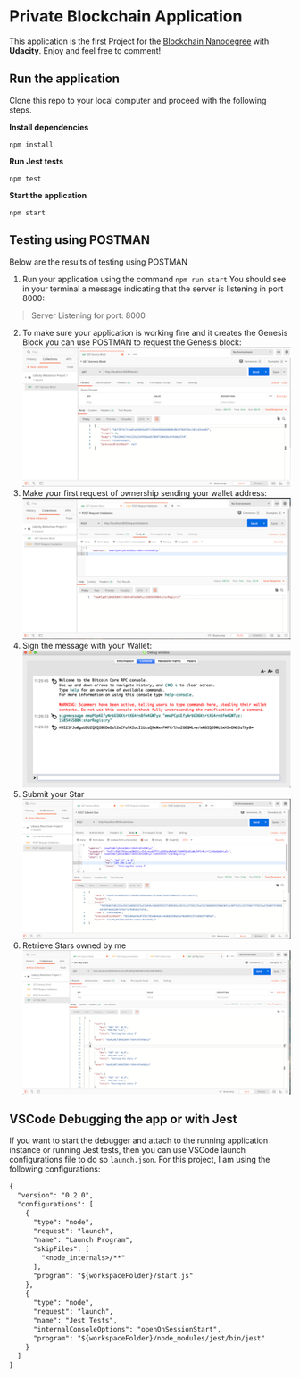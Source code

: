 # Private Blockchain Application

This application is the first Project for the [Blockchain Nanodegree](https://www.udacity.com/course/blockchain-developer-nanodegree--nd1309) with __Udacity__. Enjoy and feel free to comment!

## Run the application

Clone this repo to your local computer and proceed with the following steps.

**Install dependencies**

```
npm install
```

**Run Jest tests**

```
npm test
```

**Start the application**

```
npm start
```

## Testing using POSTMAN

Below are the results of testing using POSTMAN

1. Run your application using the command `npm run start`
You should see in your terminal a message indicating that the server is listening in port 8000:
> Server Listening for port: 8000

2. To make sure your application is working fine and it creates the Genesis Block you can use POSTMAN to request the Genesis block:
    ![Request: http://localhost:8000/block/0 ](./tests/img/test-1-get-genesis-block.png)
3. Make your first request of ownership sending your wallet address:
    ![Request: http://localhost:8000/requestValidation ](./tests/img/test-2-post-request-validation.png)
4. Sign the message with your Wallet:
    ![Use the Wallet to sign a message](./tests/img/test-3-sign-message-with-bitcoin-wallet.png)
5. Submit your Star
     ![Request: http://localhost:8000/submitstar](./tests/img/test-4-post-submit-star.png)
6. Retrieve Stars owned by me
    ![Request: http://localhost:8000/blocks/<WALLET_ADDRESS>](./tests/img/test-5-get-my-stars.png)

## VSCode Debugging the app or with Jest

If you want to start the debugger and attach to the running application instance or running Jest tests, then you can use VSCode launch configurations file to do so `launch.json`. For this project, I am using the following configurations:

```
{
  "version": "0.2.0",
  "configurations": [
    {
      "type": "node",
      "request": "launch",
      "name": "Launch Program",
      "skipFiles": [
        "<node_internals>/**"
      ],
      "program": "${workspaceFolder}/start.js"
    },
    {
      "type": "node",
      "request": "launch",
      "name": "Jest Tests",
      "internalConsoleOptions": "openOnSessionStart",
      "program": "${workspaceFolder}/node_modules/jest/bin/jest"
    }
  ]
}
```